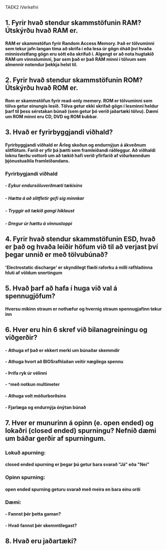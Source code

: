 TAEK2
iVerkefni

## 1. Fyrir hvað stendur skammstöfunin RAM?  Útskýrðu hvað RAM er.
#### RAM er skammstöfun fyrir Random Access Memory. Það er tölvuminni sem tekur jafn langan tíma að skrifa í eða lesa úr gögn óháð því hvaða minnisvistfang gögn eru sótt eða skrifuð í. Algengt er að nota hugtakið RAM um vinnsluminni, þar sem það er það RAM minni í tölvum sem almennir notendur þekkja helst til.
## 2. Fyrir hvað stendur skammstöfunin ROM? Útskýrðu hvað ROM er.
#### Rom er skammstöfun fyrir read-only memory. ROM er tölvuminni sem tölva getur einungis lesið. Tölva getur ekki skrifað gögn í lesminni heldur þarf til þess sérstakan búnað (sem getur þó verið jaðartæki tölvu). Dæmi um ROM minni eru CD, DVD og ROM kubbar.
## 3. Hvað er fyrirbyggjandi viðhald?
#### Fyrirbyggjandi viðhald er Árleg skoðun og endurnýjun á ákveðnum slitflötum. Farið er yfir þá þætti sem framleiðandi ráðleggur. Að viðhaldi loknu færðu vottorð um að tækið hafi verið yfirfarið af viðurkenndum þjónustuaðila framleiðandans.
### Fyrirbygjandi viðhald
##### - Eykur endursöluverðmæti tækisins
##### - Hætta á að slitfletir gefi sig minnkar
##### - Tryggir að tækið gangi hiklaust
##### - Dregur úr hættu á vinnustoppi
## 4. Fyrir hvað stendur skammstöfunin ESD, hvað er það og hvaða leiðir höfum við til að verjast því þegar unnið er með tölvubúnað?
#### 'Electrostatic discharge' er skyndilegt flæði raforku á milli rafhlaðinna hluti af völdum snertingum
## 5. Hvað þarf að hafa í huga við val á spennugjöfum?
#### Hversu mikinn straum er nothæfur og hvernig straum spennugjafinn tekur inn
## 6. Hver eru hin 6 skref við bilanagreiningu og viðgerðir?
#### - Athuga ef það er ekkert merki um búnaðar skemmdir
#### - Athuga hvort að BIOSrafhlaðan veitir nægilega spennu
#### - Þrífa ryk úr vélinni
#### - ^með notkun multimeter
#### - Athuga volt móðurborðsins
#### - Fjarlæga og endurnýja ónýtan búnað
## 7. Hver er munurinn á opinn (e. open ended) og lokaðri (closed ended) spurningu? Nefnið dæmi um báðar gerðir af spurningum.
### Lokuð apurning:
#### closed ended spurning er þegar þú getur bara svarað "Já" eða "Nei"
### Opinn spurning:
#### open ended spurning geturu svarað með meira en bara einu orði
### Dæmi:
#### - Fannst þér þetta gaman?
#### - Hvað fannst þér skemmtilegast?
## 8. Hvað eru jaðartæki?
